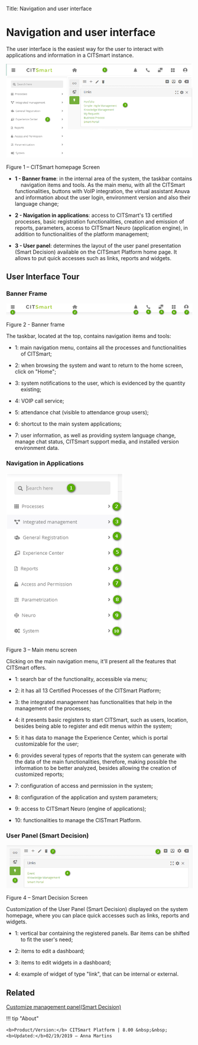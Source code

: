 Title: Navigation and user interface
# Navigation and user interface

The user interface is the easiest way for the user to interact with
applications and information in a CITSmart instance.

![CITSmart homepage Scree](images/navigation-1.png)

Figure 1 – CITSmart homepage Screen

-   **1 - Banner frame**: in the internal area of the system, the taskbar contains
    navigation items and tools. As the main menu, with all the CITSmart functionalities,
    buttons with VoIP integration, the virtual assistant Anuva and information about
    the user login, environment version and also their language change;

-   **2 - Navigation in applications**: access to CITSmart's 13 certified processes,
    basic registration functionalities, creation and emission of reports, parameters,
    access to CITSmart Neuro (application engine), in addition to functionalities 
    of the platform management;

-   **3 - User panel**: determines the layout of the user panel presentation (Smart
    Decision) available on the CITSmart Platform home page. It allows to put
    quick accesses such as links, reports and widgets.

## User Interface Tour
 

### Banner Frame

![banner frame](images/navigation-2.png)

Figure 2 - Banner frame

The taskbar, located at the top, contains navigation items and tools:

-   1: main navigation menu, contains all the processes and functionalities
    of CITSmart;

-   2: when browsing the system and want to return to the home screen, click 
    on "Home";

-   3: system notifications to the user, which is evidenced by the quantity
    existing;

-   4: VOIP call service;

-   5: attendance chat (visible to attendance group users);

-   6: shortcut to the main system applications;

-   7: user information, as well as providing system language change, manage
    chat status, CITSmart support media, and installed version environment
    data.

### Navigation in Applications

![main menu](images/navigation-3.png)

Figure 3 – Main menu screen

Clicking on the main navigation menu, it'll present all the features that 
CITSmart offers.

-   1: search bar of the functionality, accessible via menu;

-   2: it has all 13 Certified Processes of the CITSmart Platform;

-   3: the integrated management has functionalities that help in the management
    of the processes;

-   4: it presents basic registers to start CITSmart, such as users, location, besides 
    being able to register and edit menus within the system;

-   5: it has data to manage the Experience Center, which is portal customizable 
    for the user;

-   6: provides several types of reports that the system can generate with the
    data of the main functionalities, therefore, making possible the information
    to be better analyzed, besides allowing the creation of customized reports;

-   7: configuration of access and permission in the system;

-   8: configuration of the application and system parameters;

-   9: access to CITSmart Neuro (engine of applications);

-   10: functionalities to manage the CISTmart Platform.

### User Panel (Smart Decision)

![smart decision](images/navigation-4.png)

Figure 4 – Smart Decision Screen

Customization of the User Panel (Smart Decision) displayed on the system
homepage, where you can place quick accesses such as links, reports and widgets.

-   1: vertical bar containing the registered panels. Bar items can be shifted
    to fit the user's need;

-   2: items to edit a dashboard;

-   3: items to edit widgets in a dashboard;

-   4: example of widget of type "link", that can be internal or external.


Related
----------

[Customize management panel(Smart Decision)](/en-us/citsmart-esp-8/additional-features/reports/create/dashboard-customize-management-panel-smart-decision.html)



!!! tip "About"

    <b>Product/Version:</b> CITSmart Platform | 8.00 &nbsp;&nbsp;
    <b>Updated:</b>02/19/2019 – Anna Martins

